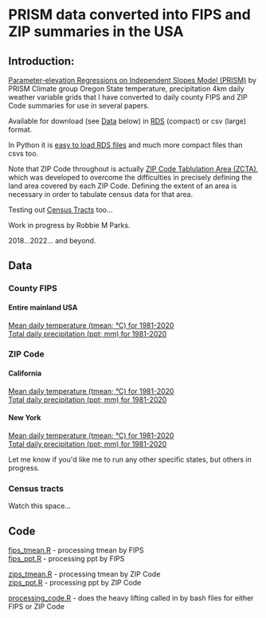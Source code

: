 # PRISM data converted into FIPS and ZIP summaries in the USA

## Introduction:
[Parameter-elevation Regressions on Independent Slopes Model (PRISM)](https://prism.oregonstate.edu/recent/) by PRISM Climate group Oregon State temperature, precipitation 4km daily weather variable grids that I have converted to daily county FIPS and ZIP Code summaries for use in several papers.

Available for download (see [Data](#Data) below) in [RDS](https://www.r-bloggers.com/2016/12/remember-to-use-the-rds-format/) (compact) or csv (large) format.

In Python it is [easy to load RDS files](https://stackoverflow.com/questions/40996175/loading-a-rds-file-in-pandas) and much more compact files than csvs too.

Note that ZIP Code throughout is actually [ZIP Code Tablulation Area (ZCTA)](https://en.wikipedia.org/wiki/ZIP_Code_Tabulation_Area), which was developed to overcome the difficulties in precisely defining the land area covered by each ZIP Code. Defining the extent of an area is necessary in order to tabulate census data for that area.

Testing out [Census Tracts](https://www.census.gov/cgi-bin/geo/shapefiles/index.php?year=2021&layergroup=Census+Tracts) too...

Work in progress by Robbie M Parks.

2018...2022... and beyond.

## Data

### County FIPS

#### Entire mainland USA

[Mean daily temperature (tmean; °C) for 1981-2020](output/fips/tmean) \
[Total daily precipitation (ppt; mm) for 1981-2020](output/fips/ppt) 

### ZIP Code

#### California

[Mean daily temperature (tmean; °C) for 1981-2020](output/zip/06/tmean)\
[Total daily precipitation (ppt; mm) for 1981-2020](output/zip/06/ppt)

#### New York

[Mean daily temperature (tmean; °C) for 1981-2020](output/zip/36/tmean)\
[Total daily precipitation (ppt; mm) for 1981-2020](output/zip/36/ppt)

Let me know if you'd like me to run any other specific states, but others in progress.

### Census tracts

Watch this space...

## Code

[fips_tmean.R](prog/02_grid_county_intersection/fips_tmean.R) - processing tmean by FIPS\
[fips_ppt.R](prog/02_grid_county_intersection/fips_ppt.R) - processing ppt by FIPS

[zips_tmean.R](prog/02_grid_county_intersection/zips_tmean.R) - processing tmean by ZIP Code\
[zips_ppt.R](prog/02_grid_county_intersection/zips_ppt.R) - processing ppt by ZIP Code

[processing_code.R](prog/02_grid_county_intersection/processing_code.R) - does the heavy lifting called in by bash files for either FIPS or ZIP Code
